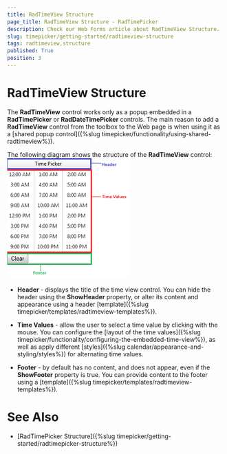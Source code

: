 ```yaml
---
title: RadTimeView Structure
page_title: RadTimeView Structure - RadTimePicker
description: Check our Web Forms article about RadTimeView Structure.
slug: timepicker/getting-started/radtimeview-structure
tags: radtimeview,structure
published: True
position: 3
---
```


# RadTimeView Structure



The **RadTimeView** control works only as a popup embedded in a **RadTimePicker** or **RadDateTimePicker** controls. The main reason to add a **RadTimeView** control from the toolbox to the Web page is when using it as a [shared popup control]({%slug timepicker/functionality/using-shared-radtimeview%}).

The following diagram shows the structure of the **RadTimeView** control:
![Overview of RadTimeView structure](images/calendar_overviewtimeviewstructure_001.png)

* **Header** - displays the title of the time view control. You can hide the header using the **ShowHeader** property, or alter its content and appearance using a header [template]({%slug timepicker/templates/radtimeview-templates%}).

* **Time Values** - allow the user to select a time value by clicking with the mouse. You can configure the [layout of the time values]({%slug timepicker/functionality/configuring-the-embedded-time-view%}), as well as apply different [styles]({%slug calendar/appearance-and-styling/styles%}) for alternating time values.

* **Footer** - by default has no content, and does not appear, even if the **ShowFooter** property is true. You can provide content to the footer using a [template]({%slug timepicker/templates/radtimeview-templates%}).

# See Also

 * [RadTimePicker Structure]({%slug timepicker/getting-started/radtimepicker-structure%})


